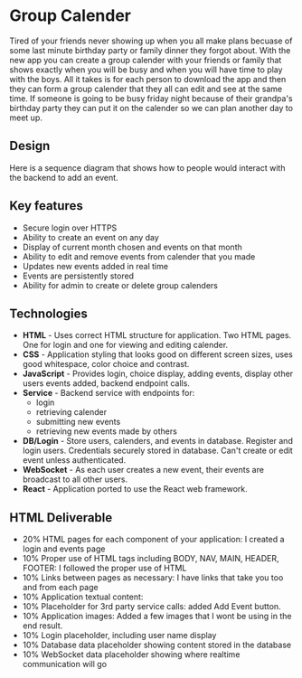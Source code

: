 # Group Calender
Tired of your friends never showing up when you all make plans becuase of some last minute birthday party or family dinner they forgot about. With the new app you can create a group calender with your friends or family that shows exactly when you will be busy and when you will have time to play with the boys. All it takes is for each person to download the app and then they can form a group calender that they all can edit and see at the same time. If someone is going to be busy friday night because of their grandpa's birthday party they can put it on the calender so we can plan another day to meet up.

## Design


Here is a sequence diagram that shows how to people would interact with the backend to add an event.


## Key features
- Secure login over HTTPS
- Ability to create an event on any day
- Display of current month chosen and events on that month
- Ability to edit and remove events from calender that you made
- Updates new events added in real time
- Events are persistently stored
- Ability for admin to create or delete group calenders

## Technologies
- **HTML** - Uses correct HTML structure for application. Two HTML pages. One for login and one for viewing and editing calender.
- **CSS** - Application styling that looks good on different screen sizes, uses good whitespace, color choice and contrast.
- **JavaScript** - Provides login, choice display, adding events, display other users events added, backend endpoint calls.
- **Service** - Backend service with endpoints for:
  - login
  - retrieving calender
  - submitting new events
  - retrieving new events made by others
- **DB/Login** - Store users, calenders, and events in database. Register and login users. Credentials securely stored in database. Can't create or edit event unless authenticated.
- **WebSocket** - As each user creates a new event, their events are broadcast to all other users.
- **React** - Application ported to use the React web framework.


## HTML Deliverable
- 20% HTML pages for each component of your application: I created a login and events page
- 10% Proper use of HTML tags including BODY, NAV, MAIN, HEADER, FOOTER: I followed the proper use of HTML
- 10% Links between pages as necessary: I have links that take you too and from each page
- 10% Application textual content: 
- 10% Placeholder for 3rd party service calls: added Add Event button.
- 10% Application images: Added a few images that I wont be using in the end result.
- 10% Login placeholder, including user name display
- 10% Database data placeholder showing content stored in the database
- 10% WebSocket data placeholder showing where realtime communication will go
